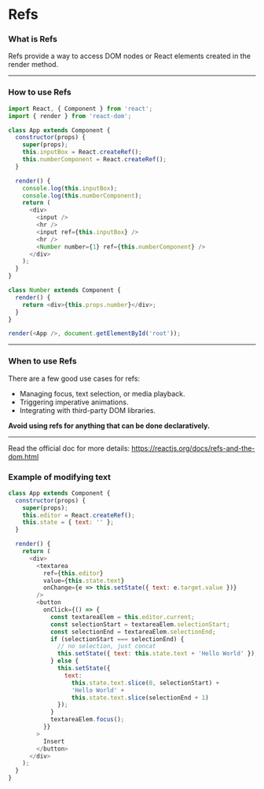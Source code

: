 # Refs

### What is Refs

Refs provide a way to access DOM nodes or React elements created in the render method.

---

### How to use Refs

```js
import React, { Component } from 'react';
import { render } from 'react-dom';

class App extends Component {
  constructor(props) {
    super(props);
    this.inputBox = React.createRef();
    this.numberComponent = React.createRef();
  }

  render() {
    console.log(this.inputBox);
    console.log(this.numberComponent);
    return (
      <div>
        <input />
        <hr />
        <input ref={this.inputBox} />
        <hr />
        <Number number={1} ref={this.numberComponent} />
      </div>
    );
  }
}

class Number extends Component {
  render() {
    return <div>{this.props.number}</div>;
  }
}

render(<App />, document.getElementById('root'));
```

---

### When to use Refs

There are a few good use cases for refs:

- Managing focus, text selection, or media playback.
- Triggering imperative animations.
- Integrating with third-party DOM libraries.

**Avoid using refs for anything that can be done declaratively.**

---

Read the official doc for more details: https://reactjs.org/docs/refs-and-the-dom.html

### Example of modifying text

```js
class App extends Component {
  constructor(props) {
    super(props);
    this.editor = React.createRef();
    this.state = { text: '' };
  }

  render() {
    return (
      <div>
        <textarea
          ref={this.editor}
          value={this.state.text}
          onChange={e => this.setState({ text: e.target.value })}
        />
        <button
          onClick={() => {
            const textareaElem = this.editor.current;
            const selectionStart = textareaElem.selectionStart;
            const selectionEnd = textareaElem.selectionEnd;
            if (selectionStart === selectionEnd) {
              // no selection, just concat
              this.setState({ text: this.state.text + 'Hello World' });
            } else {
              this.setState({
                text:
                  this.state.text.slice(0, selectionStart) +
                  'Hello World' +
                  this.state.text.slice(selectionEnd + 1)
              });
            }
            textareaElem.focus();
          }}
        >
          Insert
        </button>
      </div>
    );
  }
}
```
